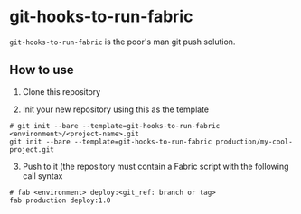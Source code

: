 # git-hooks-to-run-fabric

`git-hooks-to-run-fabric` is the poor's man git push solution.


## How to use

1. Clone this repository

2. Init your new repository using this as the template
```
# git init --bare --template=git-hooks-to-run-fabric <environment>/<project-name>.git
git init --bare --template=git-hooks-to-run-fabric production/my-cool-project.git
```

3. Push to it (the repository must contain a Fabric script with the following call syntax
```
# fab <environment> deploy:<git_ref: branch or tag>
fab production deploy:1.0
```

